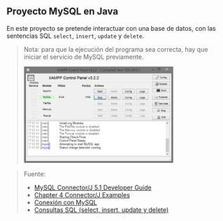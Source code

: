 ## Proyecto MySQL en Java
En este proyecto se pretende interactuar con una base de datos, con las sentencias SQL `select`, `insert`, `update` y `delete`.

> Nota: para que la ejecución del programa sea correcta, hay que iniciar el servicio de MySQL previamente.
>
> <img src="../../.github/img/ServicioMySQL.png" width="341px" height="220.5px"/>

> Fuente:
> * [MySQL Connector/J 5.1 Developer Guide](https://dev.mysql.com/doc/connector-j/5.1/en/)
> * [Chapter 4 Connector/J Examples](https://dev.mysql.com/doc/connector-j/5.1/en/connector-j-examples.html)
> * [Conexión con MySQL](https://dev.mysql.com/doc/connector-j/5.1/en/connector-j-reference-configuration-properties.html)
> * [Consultas SQL (select, insert, update y delete)](https://dev.mysql.com/doc/connector-j/5.1/en/connector-j-usagenotes-statements.html#connector-j-examples-execute-select)
